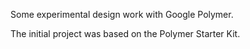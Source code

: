Some experimental design work with Google Polymer.

The initial project was based on the Polymer Starter Kit.
